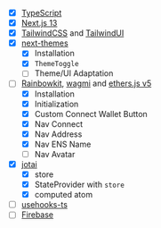 
- [x] [TypeScript](https://www.typescriptlang.org)
- [x] [Next.js 13](https://nextjs.org/docs)
- [x] [TailwindCSS](https://tailwindcss.com) and
      [TailwindUI](https://tailwindui.com)
- [x] [next-themes](https://github.com/pacocoursey/next-themes)
  - [x] Installation
  - [x] `ThemeToggle`
  - [ ] Theme/UI Adaptation
- [ ] [Rainbowkit](https://www.rainbowkit.com),
      [wagmi](https://wagmi.sh/core/) and
      [ethers.js v5](https://docs.ethers.org/v5)
  - [x] Installation
  - [x] Initialization
  - [x] Custom Connect Wallet Button
  - [x] Nav Connect
  - [x] Nav Address
  - [x] Nav ENS Name
  - [ ] Nav Avatar
- [x] [jotai](https://jotai.org/)
  - [x] store
  - [x] StateProvider with `store`
  - [x] computed atom
- [ ] [usehooks-ts](https://usehooks-ts.com)
- [ ] [Firebase](https://firebase.google.com)
